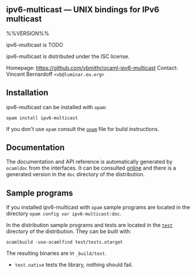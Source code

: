 ipv6-multicast — UNIX bindings for IPv6 multicast
-------------------------------------------------------------------------------
%%VERSION%%

ipv6-multicast is TODO

ipv6-multicast is distributed under the ISC license.

Homepage: https://github.com/vbmithr/ocaml-ipv6-multicast
Contact: Vincent Bernardoff `<vb@luminar.eu.org>`

## Installation

ipv6-multicast can be installed with `opam`:

    opam install ipv6-multicast

If you don't use `opam` consult the [`opam`](opam) file for build
instructions.

## Documentation

The documentation and API reference is automatically generated by
`ocamldoc` from the interfaces. It can be consulted [online][doc]
and there is a generated version in the `doc` directory of the
distribution.

[doc]: https://vbmithr.github.io/ocaml-ipv6-multicast/doc

## Sample programs

If you installed ipv6-multicast with `opam` sample programs are located in
the directory `opam config var ipv6-multicast:doc`.

In the distribution sample programs and tests are located in the
[`test`](test) directory of the distribution. They can be built with:

    ocamlbuild -use-ocamlfind test/tests.otarget

The resulting binaries are in `_build/test`.

- `test.native` tests the library, nothing should fail.

